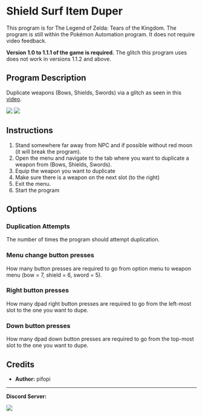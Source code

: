 # Shield Surf Item Duper

This program is for The Legend of Zelda: Tears of the Kingdom. The program is still within the Pokémon Automation program. It does not require video feedback.

**Version 1.0 to 1.1.1 of the game is required.** The glitch this program uses does not work in versions 1.1.2 and above.

## Program Description

Duplicate weapons (Bows, Shields, Swords) via a glitch as seen in this [video](https://youtu.be/im64NgGSQd4).

<img src="../images/totk-weapondupe-menu-position.png">
<img src="../images/totk-weapondupe-starting-position.png">

## Instructions

1. Stand somewhere far away from NPC and if possible without red moon (it will break the program).
2. Open the menu and navigate to the tab where you want to duplicate a weapon from (Bows, Shields, Swords).
3. Equip the weapon you want to duplicate
4. Make sure there is a weapon on the next slot (to the right)
5. Exit the menu.
6. Start the program

## Options

### Duplication Attempts

The number of times the program should attempt duplication.

### Menu change button presses

How many button presses are required to go from option menu to weapon menu (bow = 7, shield = 6, sword = 5).

### Right button presses

How many dpad right button presses are required to go from the left-most slot to the one you want to dupe.

### Down button presses

How many dpad down button presses are required to go from the top-most slot to the one you want to dupe.

## Credits

- **Author:** pifopi


<hr>

**Discord Server:** 

[<img src="https://canary.discordapp.com/api/guilds/695809740428673034/widget.png?style=banner2">](https://discord.gg/cQ4gWxN)

